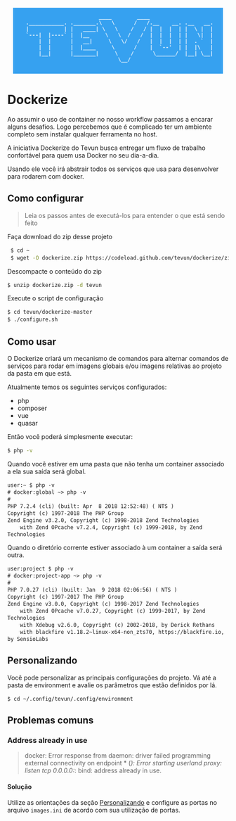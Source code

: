 <p align="center">
  <img
    src="https://raw.githubusercontent.com/tevun/server/master/badge.png"
    height="150px"
    alt="logo"
  />
</p>

# Dockerize

Ao assumir o uso de container no nosso workflow passamos a encarar alguns desafios.
Logo percebemos que é complicado ter um ambiente completo sem instalar qualquer ferramenta no host.

A iniciativa Dockerize do Tevun busca entregar um fluxo de trabalho confortável para quem usa Docker no seu dia-a-dia.

Usando ele você irá abstrair todos os serviços que usa para desenvolver para rodarem com docker.

## Como configurar

> Leia os passos antes de executá-los para entender o que está sendo feito

Faça download do zip desse projeto
```bash
 $ cd ~
 $ wget -O dockerize.zip https://codeload.github.com/tevun/dockerize/zip/master
```

Descompacte o conteúdo do zip
```bash
$ unzip dockerize.zip -d tevun
```

Execute o script de configuração
```bash
$ cd tevun/dockerize-master
$ ./configure.sh
```

## Como usar

O Dockerize criará um mecanismo de comandos para alternar comandos de serviços para rodar em imagens globais e/ou imagens relativas ao projeto da pasta em que está.

Atualmente temos os seguintes serviços configurados:
 - php
 - composer
 - vue
 - quasar

 Então você poderá simplesmente executar:
```bash
$ php -v
```

Quando você estiver em uma pasta que não tenha um container associado a ela sua saída será global.
```
user:~ $ php -v
# docker:global ~> php -v
#
PHP 7.2.4 (cli) (built: Apr  8 2018 12:52:48) ( NTS )
Copyright (c) 1997-2018 The PHP Group
Zend Engine v3.2.0, Copyright (c) 1998-2018 Zend Technologies
    with Zend OPcache v7.2.4, Copyright (c) 1999-2018, by Zend Technologies
```

Quando o diretório corrente estiver associado à um container a saída será outra.
```
user:project $ php -v
# docker:project-app ~> php -v
#
PHP 7.0.27 (cli) (built: Jan  9 2018 02:06:56) ( NTS )
Copyright (c) 1997-2017 The PHP Group
Zend Engine v3.0.0, Copyright (c) 1998-2017 Zend Technologies
    with Zend OPcache v7.0.27, Copyright (c) 1999-2017, by Zend Technologies
    with Xdebug v2.6.0, Copyright (c) 2002-2018, by Derick Rethans
    with blackfire v1.18.2~linux-x64-non_zts70, https://blackfire.io, by SensioLabs
```

## Personalizando

Você pode personalizar as principais configurações do projeto.
Vá até a pasta de environment e avalie os parâmetros que estão definidos por lá.
```
$ cd ~/.config/tevun/.config/environment
```

## Problemas comuns

### Address already in use
> docker: Error response from daemon: driver failed programming external connectivity on endpoint * (*): Error starting userland proxy: listen tcp 0.0.0.0:*: bind: address already in use.

#### Solução
Utilize as orientações da seção [Personalizando](#personalizando) e configure as portas no arquivo `images.ini` de acordo com sua utilização de portas.
